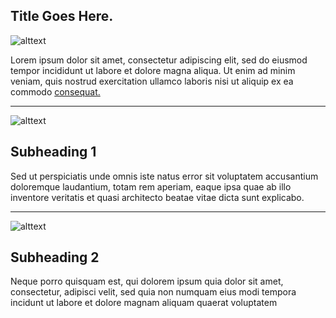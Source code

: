 ## Title Goes Here.
![alttext](https://i.imgur.com/YqFTamx.png)

Lorem ipsum dolor sit amet, consectetur adipiscing elit, sed do eiusmod tempor incididunt ut labore et dolore magna aliqua. Ut enim ad minim veniam, quis nostrud exercitation ullamco laboris nisi ut aliquip ex ea commodo [consequat.](https://www.google.com)

---
![alttext](https://i.imgur.com/3HXvJxh.jpg)

## Subheading 1

Sed ut perspiciatis unde omnis iste natus error sit voluptatem accusantium doloremque laudantium, totam rem aperiam, eaque ipsa quae ab illo inventore veritatis et quasi architecto beatae vitae dicta sunt explicabo.

---
![alttext](https://i.imgur.com/3HXvJxh.jpg)
## Subheading 2
Neque porro quisquam est, qui dolorem ipsum quia dolor sit amet, consectetur, adipisci velit, sed quia non numquam eius modi tempora incidunt ut labore et dolore magnam aliquam quaerat voluptatem
